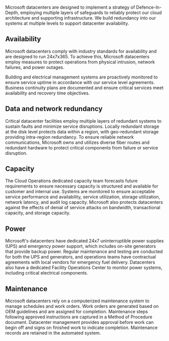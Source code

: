 Microsoft datacenters are designed to implement a strategy of Defence-In-Depth, employing multiple layers of safeguards to reliably protect our cloud architecture and supporting infrastructure. We build redundancy into our systems at multiple levels to support datacenter availability.

## Availability

Microsoft datacenters comply with industry standards for availability and are designed to run 24x7x365. To achieve this, Microsoft datacenters employ measures to protect operations from physical intrusion, network failures, and power outages.

Building and electrical management systems are proactively monitored to ensure service uptime in accordance with our service level agreements. Business continuity plans are documented and ensure critical services meet availability and recovery time objectives.

## Data and network redundancy

Critical datacenter facilities employ multiple layers of redundant systems to sustain faults and minimize service disruptions. Locally redundant storage at the disk level protects data within a region, with geo-redundant storage providing intra-region redundancy. To ensure reliable network communications, Microsoft owns and utilizes diverse fiber routes and redundant hardware to protect critical components from failure or service disruption.

## Capacity

The Cloud Operations dedicated capacity team forecasts future requirements to ensure necessary capacity is structured and available for customer and internal use. Systems are monitored to ensure acceptable service performance and availability, service utilization, storage utilization, network latency, and audit log capacity. Microsoft also protects datacenters against the effects of denial of service attacks on bandwidth, transactional capacity, and storage capacity.

## Power

Microsoft's datacenters have dedicated 24x7 uninterruptible power supplies (UPS) and emergency power support, which includes on-site generators that provide backup power. Regular maintenance and testing are conducted for both the UPS and generators, and operations teams have contractual agreements with local vendors for emergency fuel delivery. Datacenters also have a dedicated Facility Operations Center to monitor power systems, including critical electrical components.

## Maintenance

Microsoft datacenters rely on a computerized maintenance system to manage schedules and work orders. Work orders are generated based on OEM guidelines and are assigned for completion. Maintenance steps following approved instructions are captured in a Method of Procedure document. Datacenter management provides approval before work can begin off and signs on finished work to indicate completion. Maintenance records are retained in the automated system.
